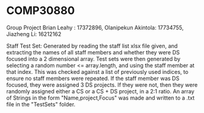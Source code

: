 # COMP30880
Group Project
Brian Leahy : 17372896, Olanipekun Akintola: 17734755, Jiazheng Li: 16212162

Staff Test Set:
Generated by  reading the staff list xlsx file given, and extracting the names of all staff members and whether they were DS focused into a 2 dimensional array. Test sets were then generated by selecting a random number <= array.length, and using the staff member at that index. This was checked against a list of previously used indices, to ensure no staff members were repeated. If the staff member was DS focused, they were assigned 3 DS projects. If they were not, then they were randomly assigned either a CS or a CS + DS project, in a 2:1 ratio. An array of Strings in the form "Name,project,Focus" was made and written to a .txt file in the "TestSets" folder.
